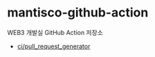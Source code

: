 # mantisco-github-action

WEB3 개발실 GitHub Action 저장소

- [ci/pull_request_generator](./ci/pull_request_generator)